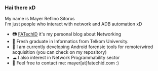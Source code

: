 ### Hai there xD

My name is Mayer Reflino Sitorus</br>
I'm just people who interact with network and ADB automation xD</br>
- 📷 [FATechID](https://blog.fatechid.com) it's my personal blog about Networking</br>
- 📙 Fresh graduate in Informatics from Telkom University.</br>
- 📱 I am currently developing Android forensic tools for remote/wired acquisition (you can check on my repository)</br>
- ☁ I also interest in Network Programmability sector</br>
- 📩 Feel free to contact me: mayer[at]fatechid.com :)
